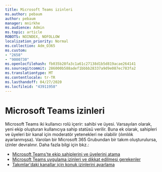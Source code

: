 ```yaml
---
title: Microsoft Teams izinleri
ms.author: pebaum
author: pebaum
manager: mnirkhe
ms.audience: Admin
ms.topic: article
ROBOTS: NOINDEX, NOFOLLOW
localization_priority: Normal
ms.collection: Adm_O365
ms.custom:
- "2658"
- "9000730"
ms.openlocfilehash: fb035b28fa3c1a61c27138d1b5d819acae264141
ms.sourcegitcommit: 286000b588adef1bbbb28337a9d9e087ec783fa2
ms.translationtype: MT
ms.contentlocale: tr-TR
ms.lasthandoff: 04/27/2020
ms.locfileid: "43911958"
---
```

# <a name="microsoft-teams-permissions"></a>Microsoft Teams izinleri

Microsoft Teams iki kullanıcı rolü içerir: sahibi ve üyesi. Varsayılan olarak, yeni ekip oluşturan kullanıcıya sahip statüsü verilir. Buna ek olarak, sahipleri ve üyeleri bir kanal için moderatör yetenekleri ne olabilir (ılımlılık ayarlanmışsa). Varolan bir Microsoft 365 Grubundan bir takım oluşturulursa, izinler devralınır. Daha fazla bilgi için bkz.:

- [Microsoft Teams'te ekip sahiplerini ve üyelerini atama](https://docs.microsoft.com/microsoftteams/assign-roles-permissions)
- [Microsoft Teams uygulama izinleri ve dikkat edilmesi gerekenler](https://docs.microsoft.com/microsoftteams/app-permissions)
- [Takımlar'daki kanallar için konuk izinlerini ayarlama](https://support.office.com/article/4756c468-2746-4bfd-a582-736d55fcc169)
